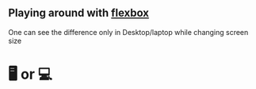 ## Playing around with [flexbox](https://juveriad.github.io/Flex-container/)

One can see the difference only in Desktop/laptop while changing screen size

# 🖥️ or 💻
